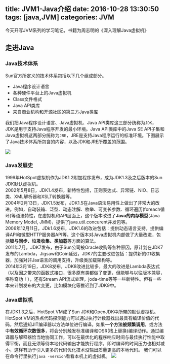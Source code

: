 title: JVM1-Java介绍
date: 2016-10-28 13:30:50
tags: [java,JVM]
categories: JVM
---

今天开写JVM系列的学习笔记，书籍为周志明的《深入理解Java虚拟机》

## 走进Java
### Java技术体系
Sun官方所定义的技术体系包括以下几个组成部分。
* Java程序设计语言
* 各种硬件平台上的Java虚拟机
* Class文件格式
* Java API类库
* 来自商业机构和开源社区的第三方Java类库		

我们把Java程序设计语言、Java虚拟机、Java API类库这三部分统称为`JDK`，JDK是用于支持Java程序开发的最小环境。Java API类库中的Java SE API子集和Java虚拟机这两部分统称为`JRE`，JRE是支持Java程序运行的标准环境。下图展示了Java技术体系所包含的内容，以及JDK和JRE所覆盖的范围。


<!--more-->
![](http://7xs4nh.com1.z0.glb.clouddn.com/801753-20150921165309834-1573432020.png)

### Java发展史
1999年HotSpot虚拟机作为JDK1.2附加程序发布，成为JDK1.3及之后版本的Sun JDK默认虚拟机。		
2002年5月8日，JDK1.4发布，新特性包括，正则表达式、异常链、NIO、日志类、XML解析器和XSLT转换器等。		
2004年2月13日，JDK1.5发布，JDK1.5在Java语法易用性上做出了非常大的改进。例如，自动装箱、泛型、动态注解、枚举、可变长参数、循环遍历(foreach循环)等语法特性，在虚拟机和API层面上，这个版本改进了**Java的内存模型**(Java Memory Model, JMM)，提供了java.util.concurent并发包等。		
2006年12月11日，JDk1.6发布，JDK1.6的改进包括：提供动态语言支持，提供编译API和微型HTTP服务器API等。这个版本对Java虚拟机内部做了大量改进，包括**锁与同步、垃圾收集、类加载**等方面的算法。		
2011年7月，JDK7发布，由于Sun公司被Oracle收购等各种原因，原计划在JDK7发布的Lambda，Jigsaw和Coin延迟，JDK7的主要改进包括：提供新的G1收集器，加强对非Jaa语言的调用支持，升级类加载架构等。		
2014年3月19日，JDK8发布，JDK8改进比较多，最大的改进是Lambda表达式（以及因之带来的函数式接口，很多原有类都做了变更，但能够与以往版本兼容，堪称奇功！），还有Stream API流式处理，joda-time等等一些新特性。但有一些本来计划发布的大变更，比如模块化等推迟到了JDK9中。		


### Java虚拟机

在JDK1.3之后，HotSpot VM成了Sun JDK和OpenJDK中所带的默认虚拟机。HotSpot VM的热点代码探测能力可以通过执行计数器找出最具有编译价值的代码，然后通知JIT编译器以方法单位进行编译。如果**一个方法被频繁调用**，或方法中**有效循环次数很多**，将会分别触发标准编译和OSR(栈上替换)编译动作。通过编译器与解释器恰当地协同工作，可以在最优化的程序响应时间与最佳执行性能中取得平衡，而且无须等待本地代码输出才能执行程序，即时编译的时间压力也相对减小，这样有助于引入更多的代码优化技术没输出质量更高的本地代码。
我们可以在命令行里执行`java -version`看看本机上的虚拟机。
![](http://7xs4nh.com1.z0.glb.clouddn.com/QQ20161028-0.png)
